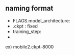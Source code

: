 ## naming format
- FLAGS.model_architecture:
- .ckpt : fixed
- training_step:
-

ex) mobile2.ckpt-8000